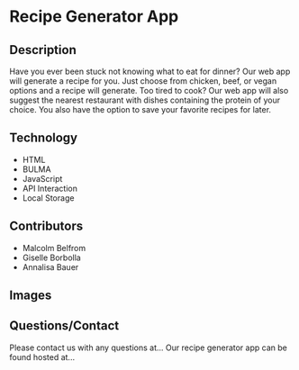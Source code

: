# Recipe Generator App

## Description
Have you ever been stuck not knowing what to eat for dinner? Our web app will generate a recipe for you. Just choose from chicken, beef, or vegan options and a recipe will generate. Too tired to cook? Our web app will also suggest the nearest restaurant with dishes containing the protein of your choice. You also have the option to save your favorite recipes for later.

## Technology
- HTML
- BULMA
- JavaScript
- API Interaction 
- Local Storage

## Contributors
- Malcolm Belfrom
- Giselle Borbolla
- Annalisa Bauer

## Images

## Questions/Contact
Please contact us with any questions at...
Our recipe generator app can be found hosted at...


